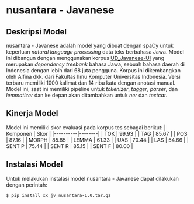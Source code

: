 # nusantara - Javanese

## Deskripsi Model
nusantara - Javanese adalah model yang dibuat dengan spaCy untuk keperluan *natural language processing* data teks berbahasa Jawa. Model ini dibangun dengan menggunakan korpus [UD_Javanese-UI](https://github.com/UniversalDependencies/UD_Javanese-CSUI) yang merupakan *dependency treebank* bahasa Jawa, sebuah bahasa daerah di Indonesia dengan lebih dari 68 juta pengguna. Korpus ini dikembangkan oleh Alfina dkk. dari Fakultas Ilmu Komputer Universitas Indonesia. Versi terbaru memiliki 1000 kalimat dan 14 ribu kata dengan anotasi manual. Model ini, saat ini memiliki pipeline untuk *tokenizer*, *tagger*, *parser*, dan *lemmatizer* dan ke depan akan ditambahkan untuk *ner* dan *textcat*.

## Kinerja Model
Model ini memiliki skor evaluasi pada korpus tes sebagai berikut:
| Komponen |  Skor  |
|----------|--------|
| TOK      | 99.93  |
| TAG      | 85.67  |
| POS      | 87.16  |
| MORPH    | 85.85  |
| LEMMA    | 61.33  |
| UAS      | 70.44  |
| LAS      | 54.66  |
| SENT P   | 75.44  |
| SENT R   | 85.15  |
| SENT F   | 80.00  |

## Instalasi Model
Untuk melakukan instalasi model nusantara - Javanese dapat dilakukan dengan perintah:
```
$ pip install xx_jv_nusantara-1.0.tar.gz
```

